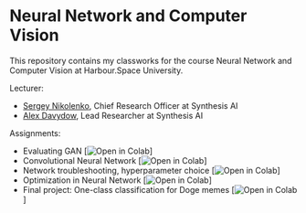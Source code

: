 # Neural Network and Computer Vision

This repository contains my classworks for the course Neural Network and Computer Vision at Harbour.Space University.

Lecturer:
* [Sergey Nikolenko](https://www.linkedin.com/in/snikolenko/?originalSubdomain=ru), Chief Research Officer at Synthesis AI
* [Alex Davydow](https://www.linkedin.com/in/alex-davydow-740087167/), Lead Researcher at Synthesis AI

Assignments:
* Evaluating GAN [![Open in Colab](https://colab.research.google.com/drive/1C9jjggprKzP4cv-j7W9-d3YIYWIkW_ZC?usp=sharing)]
* Convolutional Neural Network [![Open in Colab](https://colab.research.google.com/drive/14iltrLEYs0vR7cZqxfVWKODu-36xATqj?usp=sharing)]
* Network troubleshooting, hyperparameter choice [![Open in Colab](https://colab.research.google.com/drive/1u15364DPgxL5JYdtNu_FkfY2GEnexhN2?usp=sharing#scrollTo=j5zMsrqPheT7)]
* Optimization in Neural Network [![Open in Colab](https://colab.research.google.com/drive/1lkQh52Q0imcUNtQpvSHh_phQkUEZwmLa?usp=sharing)]
* Final project: One-class classification for Doge memes [![Open in Colab](https://drive.google.com/file/d/1-09FoX2w_nRGzd6Mga-QY0a63cdC1oZt/view?usp=sharing)]
